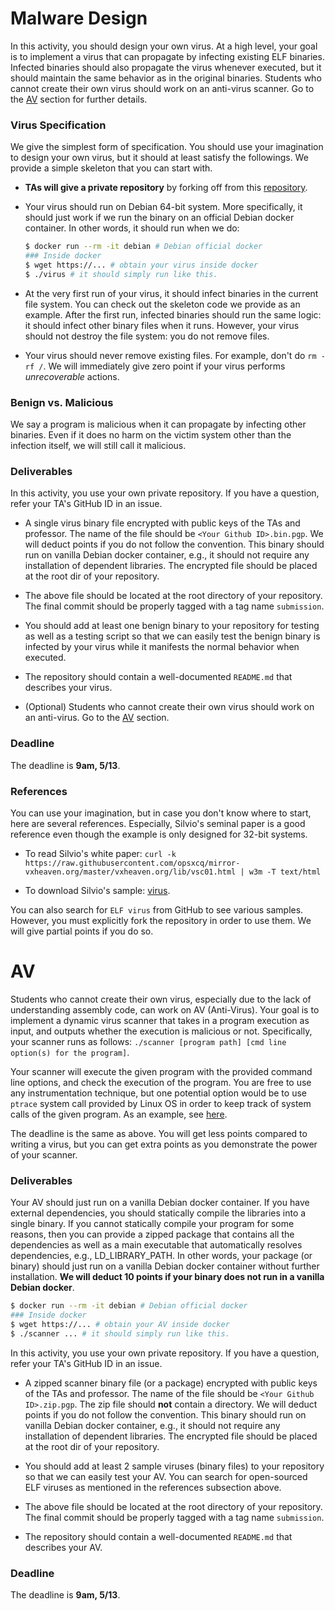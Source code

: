 # Malware Design

In this activity, you should design your own virus. At a high level, your goal
is to implement a virus that can propagate by infecting existing ELF binaries.
Infected binaries should also propagate the virus whenever executed, but it
should maintain the same behavior as in the original binaries. Students who
cannot create their own virus should work on an anti-virus scanner. Go to the
[AV](#av) section for further details.

### Virus Specification

We give the simplest form of specification. You should use your imagination to
design your own virus, but it should at least satisfy the followings. We provide
a simple skeleton that you can start with.

- **TAs will give a private repository** by forking off from this [repository](https://github.com/KAIST-IS521/2018s-virus).

- Your virus should run on Debian 64-bit system. More specifically, it should
  just work if we run the binary on an official Debian docker container. In
  other words, it should run when we do:
  ```bash
  $ docker run --rm -it debian # Debian official docker
  ### Inside docker
  $ wget https://... # obtain your virus inside docker
  $ ./virus # it should simply run like this.
  ```

- At the very first run of your virus, it should infect binaries in the current
  file system. You can check out the skeleton code we provide as an example.
  After the first run, infected binaries should run the same logic: it should
  infect other binary files when it runs. However, your virus should not destroy
  the file system: you do not remove files.

- Your virus should never remove existing files. For example, don't do ```rm -rf
  /```. We will immediately give zero point if your virus performs
  *unrecoverable* actions.

### Benign vs. Malicious

We say a program is malicious when it can propagate by infecting other binaries.
Even if it does no harm on the victim system other than the infection itself,
we will still call it malicious.

### Deliverables

In this activity, you use your own private repository. If you have a question,
refer your TA's GitHub ID in an issue.

- A single virus binary file encrypted with public keys of the TAs and professor. The
  name of the file should be `<Your Github ID>.bin.pgp`. We will deduct points
  if you do not follow the convention. This binary should run on vanilla Debian
  docker container, e.g., it should not require any installation of dependent
  libraries. The encrypted file should be placed at the root dir of your repository.

- The above file should be located at the root directory of your repository. The
  final commit should be properly tagged with a tag name `submission`.

- You should add at least one benign binary to your repository for testing as
  well as a testing script so that we can easily test the benign binary is
  infected by your virus while it manifests the normal behavior when executed.

- The repository should contain a well-documented `README.md` that describes your
  virus.

- (Optional) Students who cannot create their own virus should work on an
  anti-virus. Go to the [AV](#av) section.

### Deadline

The deadline is **9am, 5/13**.

### References

You can use your imagination, but in case you don't know where to start, here
are several references. Especially, Silvio's seminal paper is a good reference
even though the example is only designed for 32-bit systems.

- To read Silvio's white paper:
  ```curl -k https://raw.githubusercontent.com/opsxcq/mirror-vxheaven.org/master/vxheaven.org/lib/vsc01.html | w3m -T text/html```

- To download Silvio's sample: [virus](unix-linux-pv-src.tgz).

You can also search for `ELF virus` from GitHub to see various samples. However,
you must explicitly fork the repository in order to use them. We will give
partial points if you do so.

# AV

Students who cannot create their own virus, especially due to the lack of
understanding assembly code, can work on AV (Anti-Virus). Your goal is to
implement a dynamic virus scanner that takes in a program execution as input,
and outputs whether the execution is malicious or not. Specifically, your
scanner runs as follows:
```./scanner [program path] [cmd line option(s) for the program]```.

Your scanner will execute the given program with the provided command line
options, and check the execution of the program. You are free to use any
instrumentation technique, but one potential option would be to use ```ptrace```
system call provided by Linux OS in order to keep track of system calls of the
given program. As an example, see [here](https://blog.nelhage.com/2010/08/write-yourself-an-strace-in-70-lines-of-code/).

The deadline is the same as above. You will get less points compared to writing
a virus, but you can get extra points as you demonstrate the power of your
scanner.

### Deliverables

Your AV should just run on a vanilla Debian docker container. If you have
external dependencies, you should statically compile the libraries into a single
binary. If you cannot statically compile your program for some reasons, then you
can provide a zipped package that contains all the dependencies as well as a
main executable that automatically resolves dependencies, e.g., LD_LIBRARY_PATH.
In other words, your package (or binary) should just run on a vanilla Debian
docker container without further installation. **We will deduct 10 points if
your binary does not run in a vanilla Debian docker**.

  ```bash
  $ docker run --rm -it debian # Debian official docker
  ### Inside docker
  $ wget https://... # obtain your AV inside docker
  $ ./scanner ... # it should simply run like this.
  ```

In this activity, you use your own private repository.  If you have a question,
refer your TA's GitHub ID in an issue.

- A zipped scanner binary file (or a package) encrypted with public keys of the
  TAs and professor. The name of the file should be `<Your Github ID>.zip.pgp`.
  The zip file should **not** contain a directory. We will deduct points if you
  do not follow the convention.  This binary should run on vanilla Debian docker
  container, e.g., it should not require any installation of dependent
  libraries. The encrypted file should be placed at the root dir of your repository.

- You should add at least 2 sample viruses (binary files) to your repository so
  that we can easily test your AV. You can search for open-sourced ELF viruses
  as mentioned in the references subsection above.

- The above file should be located at the root directory of your repository. The
  final commit should be properly tagged with a tag name `submission`.

- The repository should contain a well-documented `README.md` that describes your AV.

### Deadline

The deadline is **9am, 5/13**.
